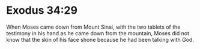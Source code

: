 # Exodus 34:29

When Moses came down from Mount Sinai, with the two tablets of the testimony in his hand as he came down from the mountain, Moses did not know that the skin of his face shone because he had been talking with God.
